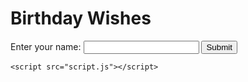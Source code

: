 <!DOCTYPE html>
<html lang="en">
<head>
    <meta charset="UTF-8">
    <meta name="viewport" content="width=device-width, initial-scale=1.0">
    <title>Birthday Wishes</title>
</head>
<body>
    <h1>Birthday Wishes</h1>
    <form id="birthdayForm">
        <label for="name">Enter your name:</label>
        <input type="text" id="name" required>
        <button type="submit">Submit</button>
    </form>
    <p id="thankYouMessage" style="display: none;">Thank you for your submission!</p>

    <script src="script.js"></script>
</body>
</html>
